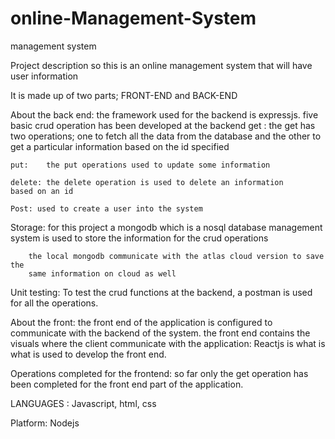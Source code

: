 # online-Management-System
management system

Project description
so this is an online management system that will have user information

It is made up of two parts; FRONT-END and BACK-END


About the back end:
	the framework used for the backend is expressjs.
	five basic crud operation has been developed at the backend
	get : the get has two operations; one to fetch all the data from 
	the database and the other to get a particular information based on the
	id specified

	put:	the put operations used to update some information

	delete: the delete operation is used to delete an information
	based on an id

	Post: used to create a user into the system


Storage:
		for this project a mongodb which is a nosql database management system
		is used to store the information for the crud operations

		the local mongodb communicate with the atlas cloud version to save the 
		same information on cloud as well


Unit testing:
		To test the crud functions at the backend, a postman is used for all the 
		operations.

About the front:
		the front end of the application is configured to communicate with the 
		backend of the system. the front end contains the visuals where the client
		communicate with the application:
		Reactjs is what is what is used to develop the front end.

Operations completed for the frontend:
		so far only the get operation has been completed for the front end part of the 
		application. 


LANGUAGES :
		Javascript, html, css

Platform: Nodejs

